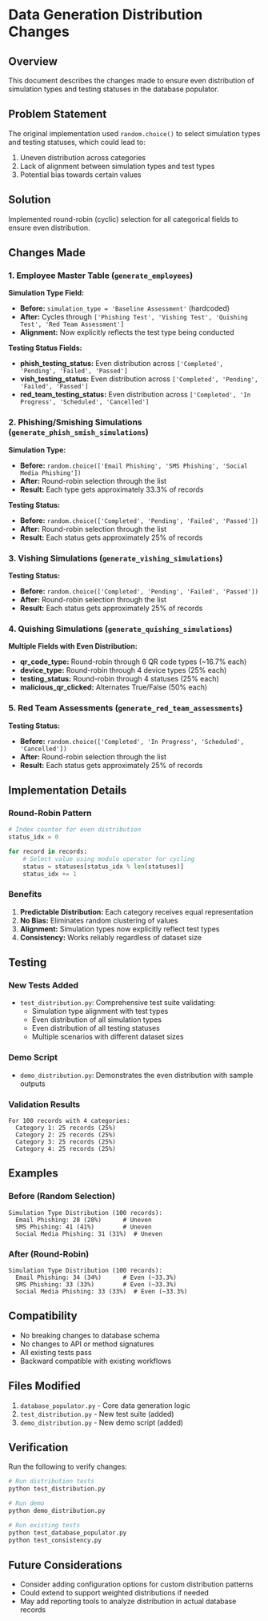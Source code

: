 # Data Generation Distribution Changes

## Overview
This document describes the changes made to ensure even distribution of simulation types and testing statuses in the database populator.

## Problem Statement
The original implementation used `random.choice()` to select simulation types and testing statuses, which could lead to:
1. Uneven distribution across categories
2. Lack of alignment between simulation types and test types
3. Potential bias towards certain values

## Solution
Implemented round-robin (cyclic) selection for all categorical fields to ensure even distribution.

## Changes Made

### 1. Employee Master Table (`generate_employees`)
**Simulation Type Field:**
- **Before:** `simulation_type = 'Baseline Assessment'` (hardcoded)
- **After:** Cycles through `['Phishing Test', 'Vishing Test', 'Quishing Test', 'Red Team Assessment']`
- **Alignment:** Now explicitly reflects the test type being conducted

**Testing Status Fields:**
- **phish_testing_status:** Even distribution across `['Completed', 'Pending', 'Failed', 'Passed']`
- **vish_testing_status:** Even distribution across `['Completed', 'Pending', 'Failed', 'Passed']`
- **red_team_testing_status:** Even distribution across `['Completed', 'In Progress', 'Scheduled', 'Cancelled']`

### 2. Phishing/Smishing Simulations (`generate_phish_smish_simulations`)
**Simulation Type:**
- **Before:** `random.choice(['Email Phishing', 'SMS Phishing', 'Social Media Phishing'])`
- **After:** Round-robin selection through the list
- **Result:** Each type gets approximately 33.3% of records

**Testing Status:**
- **Before:** `random.choice(['Completed', 'Pending', 'Failed', 'Passed'])`
- **After:** Round-robin selection through the list
- **Result:** Each status gets approximately 25% of records

### 3. Vishing Simulations (`generate_vishing_simulations`)
**Testing Status:**
- **Before:** `random.choice(['Completed', 'Pending', 'Failed', 'Passed'])`
- **After:** Round-robin selection through the list
- **Result:** Each status gets approximately 25% of records

### 4. Quishing Simulations (`generate_quishing_simulations`)
**Multiple Fields with Even Distribution:**
- **qr_code_type:** Round-robin through 6 QR code types (~16.7% each)
- **device_type:** Round-robin through 4 device types (25% each)
- **testing_status:** Round-robin through 4 statuses (25% each)
- **malicious_qr_clicked:** Alternates True/False (50% each)

### 5. Red Team Assessments (`generate_red_team_assessments`)
**Testing Status:**
- **Before:** `random.choice(['Completed', 'In Progress', 'Scheduled', 'Cancelled'])`
- **After:** Round-robin selection through the list
- **Result:** Each status gets approximately 25% of records

## Implementation Details

### Round-Robin Pattern
```python
# Index counter for even distribution
status_idx = 0

for record in records:
    # Select value using modulo operator for cycling
    status = statuses[status_idx % len(statuses)]
    status_idx += 1
```

### Benefits
1. **Predictable Distribution:** Each category receives equal representation
2. **No Bias:** Eliminates random clustering of values
3. **Alignment:** Simulation types now explicitly reflect test types
4. **Consistency:** Works reliably regardless of dataset size

## Testing

### New Tests Added
- `test_distribution.py`: Comprehensive test suite validating:
  - Simulation type alignment with test types
  - Even distribution of all simulation types
  - Even distribution of all testing statuses
  - Multiple scenarios with different dataset sizes

### Demo Script
- `demo_distribution.py`: Demonstrates the even distribution with sample outputs

### Validation Results
```
For 100 records with 4 categories:
  Category 1: 25 records (25%)
  Category 2: 25 records (25%)
  Category 3: 25 records (25%)
  Category 4: 25 records (25%)
```

## Examples

### Before (Random Selection)
```
Simulation Type Distribution (100 records):
  Email Phishing: 28 (28%)      # Uneven
  SMS Phishing: 41 (41%)        # Uneven
  Social Media Phishing: 31 (31%)  # Uneven
```

### After (Round-Robin)
```
Simulation Type Distribution (100 records):
  Email Phishing: 34 (34%)      # Even (~33.3%)
  SMS Phishing: 33 (33%)        # Even (~33.3%)
  Social Media Phishing: 33 (33%)  # Even (~33.3%)
```

## Compatibility
- No breaking changes to database schema
- No changes to API or method signatures
- All existing tests pass
- Backward compatible with existing workflows

## Files Modified
1. `database_populator.py` - Core data generation logic
2. `test_distribution.py` - New test suite (added)
3. `demo_distribution.py` - New demo script (added)

## Verification
Run the following to verify changes:
```bash
# Run distribution tests
python test_distribution.py

# Run demo
python demo_distribution.py

# Run existing tests
python test_database_populator.py
python test_consistency.py
```

## Future Considerations
- Consider adding configuration options for custom distribution patterns
- Could extend to support weighted distributions if needed
- May add reporting tools to analyze distribution in actual database records
